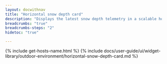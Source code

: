 ```yaml
---
layout: docwithnav
title: "Horizontal snow depth card"
description: "Displays the latest snow depth telemetry in a scalable horizontal layout."
breadcrumbs: "true"
breadcrumbs-steps: "2"
hidetoc: "true"

---
```

{% include get-hosts-name.html %}
{% include docs/user-guide/ui/widget-library/outdoor-environment/horizontal-snow-depth-card.md %}
